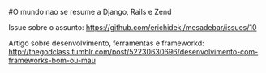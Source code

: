 #O mundo nao se resume a Django, Rails e Zend

Issue sobre o assunto: https://github.com/erichideki/mesadebar/issues/10

Artigo sobre desenvolvimento, ferramentas e frameworkd: http://thegodclass.tumblr.com/post/52230630696/desenvolvimento-com-frameworks-bom-ou-mau

